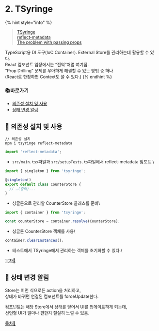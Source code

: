 # 2. TSyringe

{% hint style="info" %}
> [TSyringe](https://github.com/microsoft/tsyringe)\
> [reflect-metadata](https://github.com/rbuckton/reflect-metadata)\
> [The problem with passing props](https://beta.reactjs.org/learn/passing-data-deeply-with-context#the-problem-with-passing-props)

TypeScript용 DI 도구(IoC Container). External Store를 관리하는데 활용할 수 있다.\
React 컴포넌트 입장에서는 “전역”처럼 여겨짐.\
“Prop Drilling” 문제를 우아하게 해결할 수 있는 방법 중 하나\
(React로 한정하면 Context도 쓸 수 있다.)
{% endhint %}

### 📚바로가기

* [의존성 설치 및 사용](2.-tsyringe.md#undefined-1)
* [상태 변경 알림](2.-tsyringe.md#undefined-2)

## 📍 의존성 설치 및 사용

```bach
// 의존성 설치
npm i tsyringe reflect-metadata
```

```typescript
import 'reflect-metadata';
```

* `src/main.tsx`파일과 `src/setupTests.ts`파일에서 reflect-metadata 임포트.\


```typescript
import { singleton } from 'tsyringe';

@singleton()
export default class CounterStore {
  // …(중략)...
}
```

* 싱글톤으로 관리할 CounterStore 클래스를 준비\


```typescript
import { container } from 'tsyringe';

const counterStore = container.resolve(CounterStore);
```

* 싱글톤 CounterStore 객체를 사용\


```typescript
container.clearInstances();
```

* 테스트에서 TSyringe에서 관리하는 객체를 초기화할 수 있다.\


[목차🔺](2.-tsyringe.md#undefined)

## 📍 상태 변경 알림

Store는 어떤 식으로든 action을 처리하고,\
상태가 바뀌면 연결된 컴포넌트를 forceUpdate한다.

컴포넌트는 해당 Store에서 상태를 얻어서 UI를 업데이트하게 되는데,\
선언형 UI가 얼마나 편한지 절실히 느낄 수 있음.

[목차🔺](2.-tsyringe.md#undefined)
